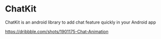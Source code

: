 # ChatKit
ChatKit is an android library to add chat feature quickly in your Android app

https://dribbble.com/shots/1901175-Chat-Animation